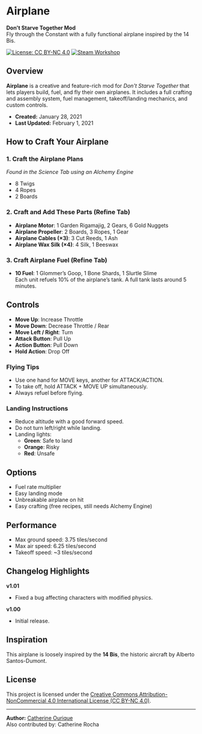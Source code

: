 # Airplane

**Don't Starve Together Mod**  
Fly through the Constant with a fully functional airplane inspired by the 14 Bis.

[![License: CC BY-NC 4.0](https://img.shields.io/badge/License-CC--BY--NC%204.0-lightgrey.svg)](https://creativecommons.org/licenses/by-nc/4.0/)
[![Steam Workshop](https://img.shields.io/badge/Steam%20Workshop-View%20on%20Steam-blue)](https://steamcommunity.com/sharedfiles/filedetails/?id=2376883615)

## Overview

**Airplane** is a creative and feature-rich mod for *Don't Starve Together* that lets players build, fuel, and fly their own airplanes. It includes a full crafting and assembly system, fuel management, takeoff/landing mechanics, and custom controls.

- **Created:** January 28, 2021  
- **Last Updated:** February 1, 2021  

## How to Craft Your Airplane

### 1. Craft the **Airplane Plans**  
*Found in the Science Tab using an Alchemy Engine*  
- 8 Twigs  
- 4 Ropes  
- 2 Boards  

### 2. Craft and Add These Parts (Refine Tab)  
- **Airplane Motor**: 1 Garden Rigamajig, 2 Gears, 6 Gold Nuggets  
- **Airplane Propeller**: 2 Boards, 3 Ropes, 1 Gear  
- **Airplane Cables (×3)**: 3 Cut Reeds, 1 Ash  
- **Airplane Wax Silk (×4)**: 4 Silk, 1 Beeswax  

### 3. Craft **Airplane Fuel** (Refine Tab)  
- **10 Fuel**: 1 Glommer’s Goop, 1 Bone Shards, 1 Slurtle Slime  
Each unit refuels 10% of the airplane’s tank. A full tank lasts around 5 minutes.

## Controls

- **Move Up**: Increase Throttle  
- **Move Down**: Decrease Throttle / Rear  
- **Move Left / Right**: Turn  
- **Attack Button**: Pull Up  
- **Action Button**: Pull Down  
- **Hold Action**: Drop Off  

### Flying Tips

- Use one hand for MOVE keys, another for ATTACK/ACTION.
- To take off, hold ATTACK + MOVE UP simultaneously.
- Always refuel before flying.

### Landing Instructions

- Reduce altitude with a good forward speed.
- Do not turn left/right while landing.
- Landing lights:
  - **Green**: Safe to land
  - **Orange**: Risky
  - **Red**: Unsafe

## Options

- Fuel rate multiplier  
- Easy landing mode  
- Unbreakable airplane on hit  
- Easy crafting (free recipes, still needs Alchemy Engine)

## Performance

- Max ground speed: 3.75 tiles/second  
- Max air speed: 6.25 tiles/second  
- Takeoff speed: ~3 tiles/second

## Changelog Highlights

**v1.01**  
- Fixed a bug affecting characters with modified physics.

**v1.00**  
- Initial release.

## Inspiration

This airplane is loosely inspired by the **14 Bis**, the historic aircraft by Alberto Santos-Dumont.

## License

This project is licensed under the [Creative Commons Attribution-NonCommercial 4.0 International License (CC BY-NC 4.0)](https://creativecommons.org/licenses/by-nc/4.0/).

---

**Author:** [Catherine Ourique](https://www.linkedin.com/in/catherineourique)  
Also contributed by: Catherine Rocha
